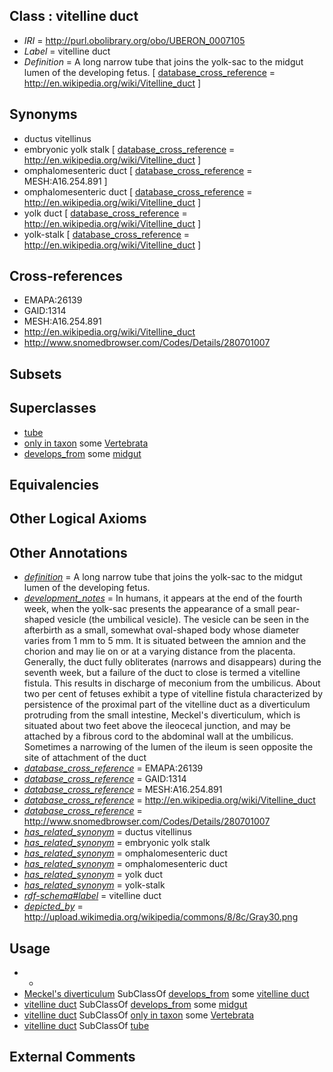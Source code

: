 
## Class : vitelline duct

 * *IRI* = http://purl.obolibrary.org/obo/UBERON_0007105
 * *Label* = vitelline duct
 * *Definition* = A long narrow tube that joins the yolk-sac to the midgut lumen of the developing fetus. [ [database_cross_reference](../../ef/oboInOwl#hasDbXref.md) = http://en.wikipedia.org/wiki/Vitelline_duct ]

## Synonyms

 * ductus vitellinus
 * embryonic yolk stalk [ [database_cross_reference](../../ef/oboInOwl#hasDbXref.md) = http://en.wikipedia.org/wiki/Vitelline_duct ]
 * omphalomesenteric duct [ [database_cross_reference](../../ef/oboInOwl#hasDbXref.md) = MESH:A16.254.891 ]
 * omphalomesenteric duct [ [database_cross_reference](../../ef/oboInOwl#hasDbXref.md) = http://en.wikipedia.org/wiki/Vitelline_duct ]
 * yolk duct [ [database_cross_reference](../../ef/oboInOwl#hasDbXref.md) = http://en.wikipedia.org/wiki/Vitelline_duct ]
 * yolk-stalk [ [database_cross_reference](../../ef/oboInOwl#hasDbXref.md) = http://en.wikipedia.org/wiki/Vitelline_duct ]

## Cross-references

 * EMAPA:26139
 * GAID:1314
 * MESH:A16.254.891
 * http://en.wikipedia.org/wiki/Vitelline_duct
 * http://www.snomedbrowser.com/Codes/Details/280701007

## Subsets


## Superclasses

 * [tube](../../UBERON/25/UBERON_0000025.md)
 * [only in taxon](../../RO/60/RO_0002160.md) some [Vertebrata <Metazoa>](../../NCBITaxon/42/NCBITaxon_7742.md)
 * [develops_from](../../RO/02/RO_0002202.md) some [midgut](../../UBERON/45/UBERON_0001045.md)

## Equivalencies


## Other Logical Axioms


## Other Annotations

 * *[definition](../../IAO/15/IAO_0000115.md)* = A long narrow tube that joins the yolk-sac to the midgut lumen of the developing fetus.
 * *[development_notes](../../UBPROP/11/UBPROP_0000011.md)* = In humans, it appears at the end of the fourth week, when the yolk-sac presents the appearance of a small pear-shaped vesicle (the umbilical vesicle). The vesicle can be seen in the afterbirth as a small, somewhat oval-shaped body whose diameter varies from 1 mm to 5 mm. It is situated between the amnion and the chorion and may lie on or at a varying distance from the placenta. Generally, the duct fully obliterates (narrows and disappears) during the seventh week, but a failure of the duct to close is termed a vitelline fistula. This results in discharge of meconium from the umbilicus. About two per cent of fetuses exhibit a type of vitelline fistula characterized by persistence of the proximal part of the vitelline duct as a diverticulum protruding from the small intestine, Meckel's diverticulum, which is situated about two feet above the ileocecal junction, and may be attached by a fibrous cord to the abdominal wall at the umbilicus. Sometimes a narrowing of the lumen of the ileum is seen opposite the site of attachment of the duct
 * *[database_cross_reference](../../ef/oboInOwl#hasDbXref.md)* = EMAPA:26139
 * *[database_cross_reference](../../ef/oboInOwl#hasDbXref.md)* = GAID:1314
 * *[database_cross_reference](../../ef/oboInOwl#hasDbXref.md)* = MESH:A16.254.891
 * *[database_cross_reference](../../ef/oboInOwl#hasDbXref.md)* = http://en.wikipedia.org/wiki/Vitelline_duct
 * *[database_cross_reference](../../ef/oboInOwl#hasDbXref.md)* = http://www.snomedbrowser.com/Codes/Details/280701007
 * *[has_related_synonym](../../ym/oboInOwl#hasRelatedSynonym.md)* = ductus vitellinus
 * *[has_related_synonym](../../ym/oboInOwl#hasRelatedSynonym.md)* = embryonic yolk stalk
 * *[has_related_synonym](../../ym/oboInOwl#hasRelatedSynonym.md)* = omphalomesenteric duct
 * *[has_related_synonym](../../ym/oboInOwl#hasRelatedSynonym.md)* = omphalomesenteric duct
 * *[has_related_synonym](../../ym/oboInOwl#hasRelatedSynonym.md)* = yolk duct
 * *[has_related_synonym](../../ym/oboInOwl#hasRelatedSynonym.md)* = yolk-stalk
 * *[rdf-schema#label](../../el/rdf-schema#label.md)* = vitelline duct
 * *[depicted_by](../../depicted/by/depicted_by.md)* = http://upload.wikimedia.org/wikipedia/commons/8/8c/Gray30.png

## Usage

 * -
 * [Meckel's diverticulum](../../UBERON/05/UBERON_0003705.md) SubClassOf [develops_from](../../RO/02/RO_0002202.md) some [vitelline duct](../../UBERON/05/UBERON_0007105.md)
 * [vitelline duct](../../UBERON/05/UBERON_0007105.md) SubClassOf [develops_from](../../RO/02/RO_0002202.md) some [midgut](../../UBERON/45/UBERON_0001045.md)
 * [vitelline duct](../../UBERON/05/UBERON_0007105.md) SubClassOf [only in taxon](../../RO/60/RO_0002160.md) some [Vertebrata <Metazoa>](../../NCBITaxon/42/NCBITaxon_7742.md)
 * [vitelline duct](../../UBERON/05/UBERON_0007105.md) SubClassOf [tube](../../UBERON/25/UBERON_0000025.md)

## External Comments

